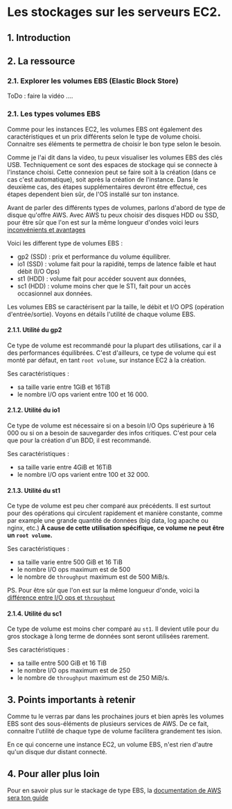 # Les stockages sur les serveurs EC2.

## 1. Introduction


## 2. La ressource
### 2.1. Explorer les volumes EBS (Elastic Block Store)

ToDo : faire la vidéo
....

### 2.1. Les types volumes EBS
Comme pour les instances EC2, les volumes EBS ont également des caractéristiques et un prix différents selon le type de volume choisi.
Connaitre ses éléments te permettra de choisir le bon type selon le besoin.

Comme je l'ai dit dans la video, tu peux visualiser les volumes EBS des clés USB.
Techniquement ce sont des espaces de stockage qui se connecte à l'instance choisi.
Cette connexion peut se faire soit à la création (dans ce cas c'est automatique), soit après la création de l'instance. 
Dans le deuxième cas, des étapes supplémentaires devront être effectué, ces étapes dependent bien sûr, de l'OS installé sur ton instance.

Avant de parler des différents types de volumes, parlons d'abord de type de disque qu'offre AWS.
Avec AWS tu peux choisir des disques HDD ou SSD, pour être sûr que l'on est sur la même longueur d'ondes voici leurs [inconvénients et avantages](https://laptopsreviewers.com/knowledge-base/ssd-vs-hdd/)

Voici les different type de volumes EBS :

- gp2 (SSD) : prix et performance du volume équilibrer.
- io1 (SSD) : volume fait pour la rapidité, temps de latence faible et haut débit (I/O Ops)
- st1 (HDD) : volume fait pour accéder souvent aux données,
- sc1 (HDD) : volume moins cher que le STI, fait pour un accès occasionnel aux données.

Les volumes EBS se caractérisent par la taille, le débit et I/O OPS (opération d'entrée/sortie). 
Voyons en détails l'utilité de chaque volume EBS.


#### 2.1.1. Utilité du gp2
Ce type de volume est recommandé pour la plupart des utilisations, car il a des performances équilibrées.
C'est d'ailleurs, ce type de volume qui est monté par défaut, en tant `root volume`, sur instance EC2 à la création.

Ses caractéristiques :
- sa taille varie entre 1GiB et 16TiB 
- le nombre I/O ops varient entre 100 et 16 000.

#### 2.1.2. Utilité du io1
Ce type de volume est nécessaire si on a besoin I/O Ops supérieure à 16 000 ou si on a besoin de sauvegarder des infos critiques.
C'est pour cela que pour la création d'un BDD, il est recommandé.

Ses caractéristiques :
- sa taille varie entre 4GiB et 16TiB 
- le nombre I/O ops varient entre 100 et 32 000.

#### 2.1.3. Utilité du st1
Ce type de volume est peu cher comparé aux précédents. 
Il est surtout pour des opérations qui circulent rapidement et manière constante, comme par example une grande quantité de données (big data, log apache ou nginx, etc.)
**À cause de cette utilisation spécifique, ce volume ne peut être un `root volume`.**

Ses caractéristiques :
- sa taille varie entre 500 GiB et 16 TiB 
- le nombre I/O ops maximum est de 500
- le nombre de `throughput` maximum est de 500 MiB/s.

PS. Pour être sûr que l'on est sur la même longueur d'onde, voici la [différence entre I/O ops et `throughput`](https://stackoverflow.com/questions/15759571/iops-versus-throughput)

#### 2.1.4. Utilité du sc1
Ce type de volume est moins cher comparé au `st1`.
Il devient utile pour du gros stockage à long terme de données sont seront utilisées rarement.

Ses caractéristiques :
- sa taille entre 500 GiB et 16 TiB
- le nombre I/O ops maximum est de 250
- le nombre de `throughput` maximum est de 250 MiB/s.


## 3. Points importants à retenir
Comme tu le verras par dans les prochaines jours et bien après les volumes EBS sont des sous-éléments de plusieurs services de AWS.
De ce fait, connaitre l'utilité de chaque type de volume facilitera grandement tes  ision.

En ce qui concerne une instance EC2, un volume EBS, n'est rien d'autre qu'un disque dur distant connecté.

## 4. Pour aller plus loin
Pour en savoir plus sur le stackage de type EBS, la [documentation de AWS sera ton guide](https://docs.aws.amazon.com/AWSEC2/latest/UserGuide/ebs-volume-types.html)
